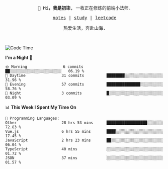 <p align="center">
  <samp>
    <span><strong>👋 Hi，我是初柒</strong>,</span>
    <span>一枚正在修炼的前端小法师.</span>
  </samp>
</p>

<p align="center">
  <samp>
    <a href="https://www.wolai.com/dec-seven/wyPFvMTwAcD9muc6RMfThB">notes</a> |
    <a href="https://github.com/dec-seven/fe-study">study</a> |
    <a href="https://leetcode.cn/u/dec-seven/">leetcode</a>
  </samp>
</p>
<p align="center">
  <samp>
    <span>热爱生活，奔赴山海.</span>
  </samp>
</p>
<br>

<!--START_SECTION:waka-->
![Code Time](http://img.shields.io/badge/Code%20Time-952%20hrs%2021%20mins-blue)

**I'm a Night 🦉** 

```text
🌞 Morning                6 commits           ██░░░░░░░░░░░░░░░░░░░░░░░   06.19 % 
🌆 Daytime                31 commits          ████████░░░░░░░░░░░░░░░░░   31.96 % 
🌃 Evening                57 commits          ███████████████░░░░░░░░░░   58.76 % 
🌙 Night                  3 commits           █░░░░░░░░░░░░░░░░░░░░░░░░   03.09 % 
```


📊 **This Week I Spent My Time On** 

```text
💬 Programming Languages: 
Other                    28 hrs 53 mins      ██████████████████░░░░░░░   72.83 % 
Vue.js                   6 hrs 55 mins       ████░░░░░░░░░░░░░░░░░░░░░   17.45 % 
JavaScript               2 hrs 23 mins       ██░░░░░░░░░░░░░░░░░░░░░░░   06.04 % 
TypeScript               40 mins             ░░░░░░░░░░░░░░░░░░░░░░░░░   01.72 % 
JSON                     37 mins             ░░░░░░░░░░░░░░░░░░░░░░░░░   01.57 % 
```


<!--END_SECTION:waka-->

